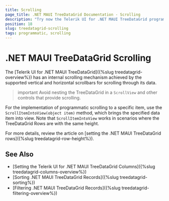```yaml
---
title: Scrolling
page_title: .NET MAUI TreeDataGrid Documentation - Scrolling
description: "Try now the Telerik UI for .NET MAUI TreeDataGrid programmatic scrolling with the ScrollItemIntoView method."
position: 18
slug: treedatagrid-scrolling
tags: programmatic, scrolling
---
```


# .NET MAUI TreeDataGrid Scrolling

The [Telerik UI for .NET MAUI TreeDataGrid]({%slug treedatagrid-overview%}) has an internal scrolling mechanism achieved by the supported vertical and horizontal scrollbars for scrolling through its data.

>important Avoid nesting the TreeDataGrid in a `ScrollView` and other controls that provide scrolling.

For the implementation of programmatic scrolling to a specific item, use the `ScrollItemIntoView(object item)` method, which brings the specified data item into view. Note that `ScrollItemIntoView` works in scenarios where the TreeDataGrid Rows are with the same height.

For more details, review the article on [setting the .NET MAUI TreeDataGrid rows]({%slug treedatagrid-row-height%}).

## See Also

- [Setting the Telerik UI for .NET MAUI TreeDataGrid Columns]({%slug treedatagrid-columns-overview%})
- [Sorting .NET MAUI TreeDataGrid Records]({%slug treedatagrid-sorting%})
- [Filtering .NET MAUI TreeDataGrid Records]({%slug treedatagrid-filtering-overview%})
